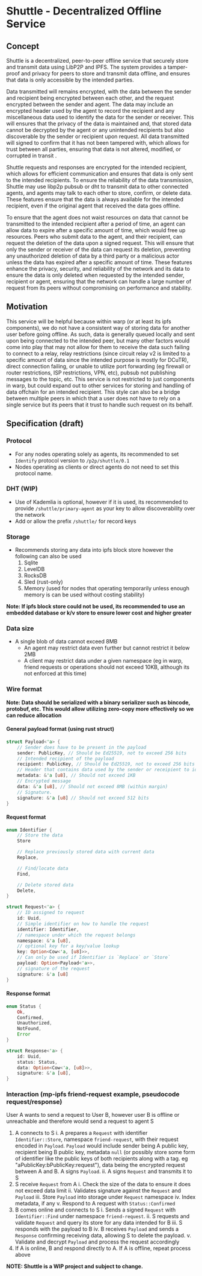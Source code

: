 # Shuttle - Decentralized Offline Service

## Concept

Shuttle is a decentralized, peer-to-peer offline service that securely store and transmit data using LibP2P and IPFS. The system provides a tamper-proof and privacy for peers to store and transmit data offline, and ensures that data is only accessible by the intended parties.

Data transmitted will remains encrypted, with the data between the sender and recipient being encrypted between each other, and the request encrypted between the sender and agent. The data may include an encrypted header used by the agent to record the recipient and any miscellaneous data used to identify the data for the sender or receiver. This will ensures that the privacy of the data is maintained and, that stored data cannot be decrypted by the agent or any unintended recipients but also discoverable by the sender or recipient upon request. All data transmitted will signed to confirm that it has not been tampered with, which allows for trust between all parties, ensuring that data is not altered, modified, or corrupted in transit .

Shuttle requests and responses are encrypted for the intended recipient, which allows for efficient communication and ensures that data is only sent to the intended recipients. To ensure the reliability of the data transmission, Shuttle may use libp2p pubsub or dht to transmit data to other connected agents, and agents may talk to each other to store, confirm, or delete data. These features ensure that the data is always available for the intended recipient, even if the original agent that received the data goes offline. 

To ensure that the agent does not waist resources on data that cannot be transmitted to the intended recipient after a period of time, an agent can allow data to expire after a specific amount of time, which would free up resources. Peers who submit data to the agent, and their recipient, can request the deletion of the data upon a signed request. This will ensure that only the sender or receiver of the data can request its deletion, preventing any unauthorized deletion of data by a third party or a malicious actor unless the data has expired after a specific amount of time. These features enhance the privacy, security, and reliability of the network and its data to ensure the data is only deleted when requested by the intended sender, recipient or agent, ensuring that the network can handle a large number of request from its peers without compromising on performance and stability.


## Motivation
This service will be helpful because within warp (or at least its ipfs components), we do not have a consistent way of storing data for another user before going offline. As such, data is generally queued locally and sent upon being connected to the intended peer, but many other factors would come into play that may not allow for them to receive the data such failing to connect to a relay, relay restrictions (since circuit relay v2 is limited to a specific amount of data since the intended purpose is mostly for DCuTR), direct connection failing, or unable to utilize port forwarding (eg firewall or router restrictions, ISP restrictions, VPN, etc), pubsub not publishing messages to the topic, etc. This service is not restricted to just components in warp, but could expand out to other services for storing and handling of data offchain for an intended recipient. This style can also be a bridge between multiple peers in which that a user does not have to rely on a single service but its peers that it trust to handle such request on its behalf.

## Specification (draft)

### Protocol
- For any nodes operating solely as agents, its recommended to set `Identify` protocol version to `/p2p/shuttle/0.1`
- Nodes operating as clients or direct agents do not need to set this protocol name. 

### DHT (WIP)
- Use of Kademlia is optional, however if it is used, its recommended to provide `/shuttle/primary-agent` as your key to allow discoverability over the network
- Add or allow the prefix `/shuttle/` for record keys 

### Storage
- Recommends storing any data into ipfs block store however the following can also be used
  1. Sqlite
  2. LevelDB
  3. RocksDB
  4. Sled (rust-only)
  5. Memory (used for nodes that operating temporarily unless enough memory is can be used without costing stability)

**Note: If ipfs block store could not be used, its recommended to use an embedded database or k/v store to ensure lower cost and higher greater**

### Data size
- A single blob of data cannot exceed 8MB
  - An agent may restrict data even further but cannot restrict it below 2MB
  - A client may restrict data under a given namespace (eg in warp, friend requests or operations should not exceed 10KB, although its not enforced at this time)

### Wire format 

**Note: Data should be serialized with a binary serializer such as bincode, protobuf, etc. This would allow utilizing zero-copy more effectively so we can reduce allocation** 

#### General payload format (using rust struct)

```rust
struct Payload<'a> {
    // Sender does have to be present in the payload
    sender: PublicKey, // Should be Ed25519, not to exceed 256 bits
    // Intended recipient of the payload
    recipient: PublicKey, // Should be Ed25519, not to exceed 256 bits
    // Header that contains data used by the sender or receipient to identify the payload on the agent
    metadata: &'a [u8], // Should not exceed 1KB
    // Encrypted message
    data: &'a [u8], // Should not exceed 8MB (within margin)
    // Signature. 
    signature: &'a [u8] // Should not exceed 512 bits
}
```

#### Request format
```rust
enum Identifier {
    // Store the data
    Store

    // Replace previously stored data with current data
    Replace,

    // Find/locate data
    Find,

    // Delete stored data
    Delete,
}

struct Request<'a> {
    // ID assigned to request
    id: Uuid,
    // Simple identifier on how to handle the request
    identifier: Identifier,
    // namespace under which the request belongs
    namespace: &'a [u8],
    // optional key for a key/value lookup
    key: Option<Cow<'a, [u8]>>,
    // Can only be used if Identifier is `Replace` or `Store` 
    payload: Option<Payload<'a>>,
    // signature of the request
    signature: &'a [u8]
}
```

#### Response format
```rust
enum Status {
    Ok,
    Confirmed,
    Unauthorized,
    NotFound,
    Error
}

struct Response<'a> {
    id: Uuid,
    status: Status,
    data: Option<Cow<'a, [u8]>>,
    signature: &'a [u8],
}
```

### Interaction (mp-ipfs friend-request example, pseudocode request/response)

User A wants to send a request to User B, however user B is offline or unreachable and therefore would send a request to agent S

1. A connects to S
    i. A prepares a `Request` with identifier `Identifier::Store`, namespace `friend-request`, with their request encoded in `Payload`. `Payload` would include sender being A public key, recipient being B public key, metadata `null` (or possibly store some form of identifier like the public keys of both recipients along with a tag. eg "aPublicKey:bPublicKey:request"), data being the encrypted request between A and B. A signs `Payload`.
    ii. A signs `Request` and transmits it to S
2. S receive `Request` from A
    i. Check the size of the data to ensure it does not exceed data limit
    ii. Validates signature against the `Request` and `Payload`
    iii. Store `Payload` into storage under `Request` namespace 
    iv. Index metadata, if any
    v. Respond to A request with `Status::Confirmed`
3. B comes online and connects to S
    i. Sends a signed `Request` with `Identifier::Find` under namespace `friend-request`.
    ii. S requests and validate `Request` and query its store for any data intended for B
    iii. S responds with the payload to B
    iv. B receives `Payload` and sends a `Response` confirming receiving data, allowing S to delete the payload.
    v. Validate and decrypt `Payload` and process the request accordingly
4. If A is online, B and respond directly to A. If A is offline, repeat process above


**NOTE: Shuttle is a WIP project and subject to change.**